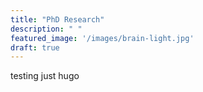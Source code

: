 ```yaml
---
title: "PhD Research"
description: " "
featured_image: '/images/brain-light.jpg'
draft: true
---
```

testing just hugo
